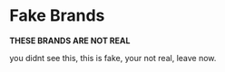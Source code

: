 # Fake Brands
**THESE BRANDS ARE NOT REAL**

you didnt see this, this is fake, your not real, leave now.
